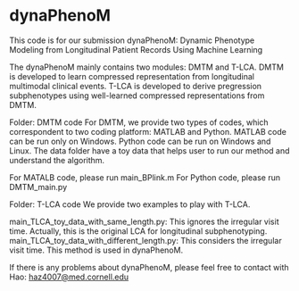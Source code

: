 # dynaPhenoM
This code is for our submission dynaPhenoM: Dynamic Phenotype Modeling from Longitudinal Patient Records Using Machine Learning

The dynaPhenoM mainly contains two modules: DMTM and T-LCA. 
DMTM is developed to learn compressed representation from longitudinal multimodal clinical events.
T-LCA is developed to derive pregression subphenotypes using well-learned compressed representations from DMTM.

Folder: DMTM code
For DMTM, we provide two types of codes, which correspondent to two coding platform: MATLAB and Python.
MATLAB code can be run only on Windows. Python code can be run on Windows and Linux. 
The data folder have a toy data that helps user to run our method and understand the algorithm.

For MATALB code, please run main_BPlink.m
For Python code, please run DMTM_main.py

Folder: T-LCA code
We provide two examples to play with T-LCA.

main_TLCA_toy_data_with_same_length.py: This ignores the irregular visit time. Actually, this is the original LCA for longitudinal subphenotyping.
main_TLCA_toy_data_with_different_length.py: This considers the irregular visit time. This method is used in dynaPhenoM.

If there is any problems about dynaPhenoM, please feel free to contact with Hao: haz4007@med.cornell.edu
